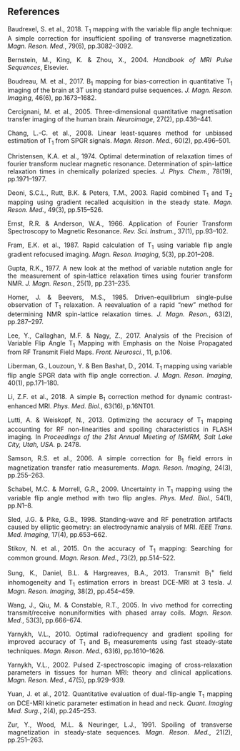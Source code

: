 ## References

<p style="text-align:justify;">
Baudrexel, S. et al., 2018. T<sub>1</sub> mapping with the variable flip angle technique: A simple correction for insufficient spoiling of transverse magnetization. <i>Magn. Reson. Med.</i>, 79(6), pp.3082–3092.
</p>

<p style="text-align:justify;">
Bernstein, M., King, K. & Zhou, X., 2004. <i>Handbook of MRI Pulse Sequences</i>, Elsevier.
</p>

<p style="text-align:justify;">
    Boudreau, M. et al., 2017. B<sub>1</sub> mapping for bias-correction in quantitative T<sub>1</sub> imaging of the brain at 3T using standard pulse sequences. <i>J. Magn. Reson. Imaging</i>, 46(6), pp.1673–1682.
</p>

<p style="text-align:justify;">
Cercignani, M. et al., 2005. Three-dimensional quantitative magnetisation transfer imaging of the human brain. <i>Neuroimage</i>, 27(2), pp.436–441.
</p>

<p style="text-align:justify;">
    Chang, L.-C. et al., 2008. Linear least-squares method for unbiased estimation of T<sub>1</sub> from SPGR signals. <i>Magn. Reson. Med.</i>, 60(2), pp.496–501.
</p>

<p style="text-align:justify;">
Christensen, K.A. et al., 1974. Optimal determination of relaxation times of fourier transform nuclear magnetic resonance. Determination of spin-lattice relaxation times in chemically polarized species. <i>J. Phys. Chem.</i>, 78(19), pp.1971–1977.
</p>

<p style="text-align:justify;">
Deoni, S.C.L., Rutt, B.K. & Peters, T.M., 2003. Rapid combined T<sub>1</sub> and T<sub>2</sub> mapping using gradient recalled acquisition in the steady state. <i>Magn. Reson. Med.</i>, 49(3), pp.515–526.
</p>

<p style="text-align:justify;">
Ernst, R.R. & Anderson, W.A., 1966. Application of Fourier Transform Spectroscopy to Magnetic Resonance. <i>Rev. Sci. Instrum.</i>, 37(1), pp.93–102.
</p>

<p style="text-align:justify;">
Fram, E.K. et al., 1987. Rapid calculation of T<sub>1</sub> using variable flip angle gradient refocused imaging. <i>Magn. Reson. Imaging</i>, 5(3), pp.201–208.
</p>

<p style="text-align:justify;">
Gupta, R.K., 1977. A new look at the method of variable nutation angle for the measurement of spin-lattice relaxation times using fourier transform NMR. <i>J. Magn. Reson.</i>, 25(1), pp.231–235.
</p>

<p style="text-align:justify;">
Homer, J. & Beevers, M.S., 1985. Driven-equilibrium single-pulse observation of T<sub>1</sub> relaxation. A reevaluation of a rapid “new” method for determining NMR spin-lattice relaxation times. <i>J. Magn. Reson.</i>, 63(2), pp.287–297.
</p>

<p style="text-align:justify;">
Lee, Y., Callaghan, M.F. & Nagy, Z., 2017. Analysis of the Precision of Variable Flip Angle T<sub>1</sub> Mapping with Emphasis on the Noise Propagated from RF Transmit Field Maps. <i>Front. Neurosci.</i>, 11, p.106.
</p>

<p style="text-align:justify;">
Liberman, G., Louzoun, Y. & Ben Bashat, D., 2014. T<sub>1</sub> mapping using variable flip angle SPGR data with flip angle correction. <i>J. Magn. Reson. Imaging</i>, 40(1), pp.171–180.
</p>

<p style="text-align:justify;">
Li, Z.F. et al., 2018. A simple B<sub>1</sub> correction method for dynamic contrast-enhanced MRI. <i>Phys. Med. Biol.</i>, 63(16), p.16NT01.
</p>

<p style="text-align:justify;">
Lutti, A. & Weiskopf, N., 2013. Optimizing the accuracy of T<sub>1</sub> mapping accounting for RF non-linearities and spoiling characteristics in FLASH imaging. In <i>Proceedings of the 21st Annual Meeting of ISMRM, Salt Lake City, Utah, USA.</i> p. 2478.
</p>

<p style="text-align:justify;">
Samson, R.S. et al., 2006. A simple correction for B<sub>1</sub> field errors in magnetization transfer ratio measurements. <i>Magn. Reson. Imaging</i>, 24(3), pp.255–263.
</p>

<p style="text-align:justify;">
Schabel, M.C. & Morrell, G.R., 2009. Uncertainty in T<sub>1</sub> mapping using the variable flip angle method with two flip angles. <i>Phys. Med. Biol.</i>, 54(1), pp.N1–8.
</p>

<p style="text-align:justify;">
Sled, J.G. & Pike, G.B., 1998. Standing-wave and RF penetration artifacts caused by elliptic geometry: an electrodynamic analysis of MRI. <i>IEEE Trans. Med. Imaging</i>, 17(4), pp.653–662.
</p>

<p style="text-align:justify;">
Stikov, N. et al., 2015. On the accuracy of T<sub>1</sub> mapping: Searching for common ground. <i>Magn. Reson. Med.</i>, 73(2), pp.514–522.
</p>

<p style="text-align:justify;">
Sung, K., Daniel, B.L. & Hargreaves, B.A., 2013. Transmit B<sub>1</sub><sup>+</sup> field inhomogeneity and T<sub>1</sub> estimation errors in breast DCE-MRI at 3 tesla. <i>J. Magn. Reson. Imaging</i>, 38(2), pp.454–459.
</p>

<p style="text-align:justify;">
Wang, J., Qiu, M. & Constable, R.T., 2005. In vivo method for correcting transmit/receive nonuniformities with phased array coils. <i>Magn. Reson. Med.</i>, 53(3), pp.666–674.
</p>

<p style="text-align:justify;">
Yarnykh, V.L., 2010. Optimal radiofrequency and gradient spoiling for improved accuracy of T<sub>1</sub> and B<sub>1</sub> measurements using fast steady-state techniques. <i>Magn. Reson. Med.</i>, 63(6), pp.1610–1626.
</p>

<p style="text-align:justify;">
Yarnykh, V.L., 2002. Pulsed Z-spectroscopic imaging of cross-relaxation parameters in tissues for human MRI: theory and clinical applications. <i>Magn. Reson. Med.</i>, 47(5), pp.929–939.
</p>

<p style="text-align:justify;">
Yuan, J. et al., 2012. Quantitative evaluation of dual-flip-angle T<sub>1</sub> mapping on DCE-MRI kinetic parameter estimation in head and neck. <i>Quant. Imaging Med. Surg.</i>, 2(4), pp.245–253.
</p>

<p style="text-align:justify;">
Zur, Y., Wood, M.L. & Neuringer, L.J., 1991. Spoiling of transverse magnetization in steady-state sequences. <i>Magn. Reson. Med.</i>, 21(2), pp.251–263.
</p>
